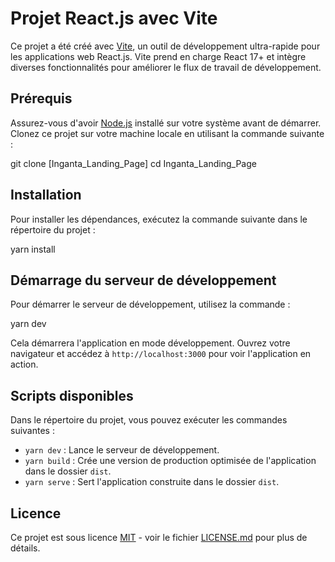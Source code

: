 # Projet React.js avec Vite

Ce projet a été créé avec [Vite](https://vitejs.dev/), un outil de développement ultra-rapide pour les applications web React.js. Vite prend en charge React 17+ et intègre diverses fonctionnalités pour améliorer le flux de travail de développement.

## Prérequis

Assurez-vous d'avoir [Node.js](https://nodejs.org/) installé sur votre système avant de démarrer. Clonez ce projet sur votre machine locale en utilisant la commande suivante :

git clone [Inganta_Landing_Page]
cd Inganta_Landing_Page

## Installation

Pour installer les dépendances, exécutez la commande suivante dans le répertoire du projet :

yarn install

## Démarrage du serveur de développement

Pour démarrer le serveur de développement, utilisez la commande :

yarn dev


Cela démarrera l'application en mode développement. Ouvrez votre navigateur et accédez à `http://localhost:3000` pour voir l'application en action.

## Scripts disponibles

Dans le répertoire du projet, vous pouvez exécuter les commandes suivantes :

- `yarn dev` : Lance le serveur de développement.
- `yarn build` : Crée une version de production optimisée de l'application dans le dossier `dist`.
- `yarn serve` : Sert l'application construite dans le dossier `dist`.

## Licence

Ce projet est sous licence [MIT](LICENSE.md) - voir le fichier [LICENSE.md](LICENSE.md) pour plus de détails.